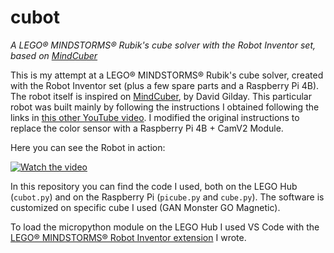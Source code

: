 # cubot

_A LEGO® MINDSTORMS® Rubik's cube solver with the Robot Inventor set, based on
[MindCuber](http://mindcuber.com)_

This is my attempt at a LEGO® MINDSTORMS® Rubik's cube solver, created with the
Robot Inventor set (plus a few spare parts and a Raspberry Pi 4B). The robot
itself is inspired on [MindCuber](http://mindcuber.com), by David Gilday. This
particular robot was built mainly by following the instructions I obtained
following the links in [this other YouTube video](https://youtu.be/s2HexyswxKY).
I modified the original instructions to replace the color sensor with a
Raspberry Pi 4B + CamV2 Module.

Here you can see the Robot in action:

[![Watch the video](https://img.youtube.com/vi/K98Nth4gAg8/maxresdefault.jpg)](https://youtu.be/T-D1KVIuvjA)

In this repository you can find the code I used, both on the LEGO Hub
(`cubot.py`) and on the Raspberry Pi (`picube.py` and `cube.py`). The software
is customized on specific cube I used (GAN Monster GO Magnetic).

To load the micropython module on the LEGO Hub I used VS Code with the
[LEGO® MINDSTORMS® Robot Inventor extension](https://github.com/robmosca/robotinventor-vscode) I wrote.
